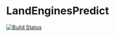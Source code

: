 # LandEnginesPredict

[![Build Status](https://github.com/rjvial/LandEnginesPredict.jl/actions/workflows/CI.yml/badge.svg?branch=master)](https://github.com/rjvial/LandEnginesPredict.jl/actions/workflows/CI.yml?query=branch%3Amaster)
